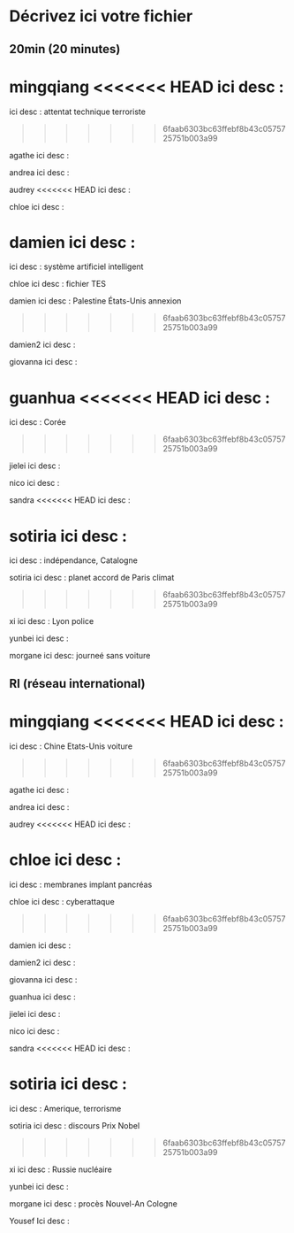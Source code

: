 # Décrivez ici votre fichier

## 20min (20 minutes)

mingqiang
<<<<<<< HEAD
ici desc :
=======
ici desc : attentat technique terroriste
>>>>>>> 6faab6303bc63ffebf8b43c0575725751b003a99

agathe
ici desc :

andrea
ici desc :

audrey
<<<<<<< HEAD
ici desc :

chloe
ici desc :

damien
ici desc :
=======
ici desc : système artificiel intelligent

chloe
ici desc : fichier TES

damien
ici desc : Palestine États-Unis annexion
>>>>>>> 6faab6303bc63ffebf8b43c0575725751b003a99

damien2
ici desc :

giovanna
ici desc :

guanhua
<<<<<<< HEAD
ici desc :
=======
ici desc : Corée
>>>>>>> 6faab6303bc63ffebf8b43c0575725751b003a99

jielei
ici desc :

nico
ici desc :

sandra
<<<<<<< HEAD
ici desc :

sotiria
ici desc :
=======
ici desc : indépendance, Catalogne

sotiria
ici desc : planet accord de Paris climat
>>>>>>> 6faab6303bc63ffebf8b43c0575725751b003a99

xi
ici desc : Lyon police

yunbei
ici desc :

morgane
ici desc: journeé sans voiture

## RI (réseau international)

mingqiang
<<<<<<< HEAD
ici desc :
=======
ici desc : Chine Etats-Unis voiture
>>>>>>> 6faab6303bc63ffebf8b43c0575725751b003a99

agathe
ici desc :

andrea
ici desc :

audrey
<<<<<<< HEAD
ici desc :

chloe
ici desc :
=======
ici desc : membranes implant pancréas

chloe
ici desc : cyberattaque
>>>>>>> 6faab6303bc63ffebf8b43c0575725751b003a99

damien
ici desc :

damien2
ici desc :

giovanna
ici desc :

guanhua
ici desc :

jielei
ici desc :

nico
ici desc :

sandra
<<<<<<< HEAD
ici desc :

sotiria
ici desc :
=======
ici desc : Amerique, terrorisme

sotiria
ici desc : discours Prix Nobel
>>>>>>> 6faab6303bc63ffebf8b43c0575725751b003a99

xi
ici desc : Russie nucléaire

yunbei
ici desc :

morgane
ici desc : procès Nouvel-An Cologne

Yousef
Ici desc :
